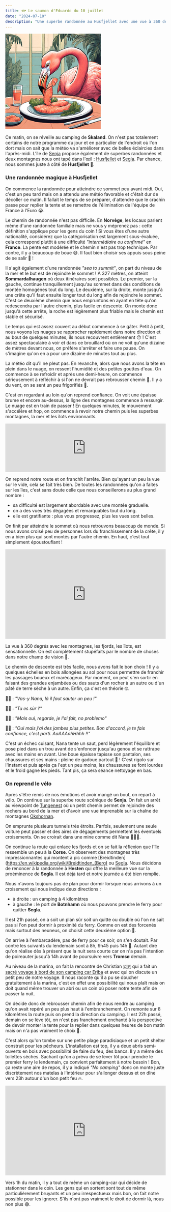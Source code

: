 ```yaml
---
title: 🐟 Le saumon d'Eduardo du 10 juillet
date: "2024-07-10"
description: "Une superbe randonnée au Husfjellet avec une vue à 360 degrés sur les merveilles de Senja !"
---
```


![Saumon d'Eduardo](../saumon_eduardo.png)

Ce matin, on se réveille au camping de **Skaland**. On n'est pas totalement certains de notre programme du jour et en particulier de l'endroit où l'on dort mais on sait que la météo va s'améliorer avec de belles éclaircies dans l'après-midi. L'île de [Senja](https://www.visitnorway.com/places-to-go/northern-norway/senja-central-troms/) propose également de superbes randonnées et deux montagnes nous ont tapé dans l'œil : [Husfjellet](https://www.outdooractive.com/mobile/en/route/hiking-route/senja/husfjellet/56036426/) et [Segla](https://www.outdooractive.com/mobile/en/route/hiking-route/senja/segla/56036372/). Par chance, nous sommes juste à côté de **Husfjellet** 🤗.

### Une randonnée magique à Husfjellet 
On commence la randonnée pour atteindre ce sommet peu avant midi. Oui, c'est un peu tard mais on a attendu une météo favorable et c'était dur de décoller ce matin. Il fallait le temps de se préparer, d'attendre que le crachin passe pour replier la tente et se remettre de l'élimination de l'équipe de France à l'Euro 😭. 

Le chemin de randonnée n'est pas difficile. En **Norvège**, les locaux parlent même d'une randonnée familiale mais ne vous y méprenez pas : cette définition s'applique pour les gens du coin ! Si vous êtes d'une autre nationalité, considérez que la catégorisation est largement sous-évaluée, cela correspond plutôt à une difficulté *"intermédiaire ou confirmé"* en **France**. La pente est modérée et le chemin n'est pas trop technique. Par contre, il y a beaucoup de boue 😅. Il faut bien choisir ses appuis sous peine de se salir 🤭 !

Il s'agit également d'une randonnée *"sea to summit"*, on part du niveau de la mer et le but est de rejoindre le sommet ! À 327 mètres, on atteint **Sommardalhaugen** où deux itinéraires sont possibles. Le premier, sur la gauche, continue tranquillement jusqu'au sommet dans des conditions de montée homogènes tout du long. Le deuxième, sur la droite, monte jusqu'à une crête qu'il faut ensuite longer tout du long afin de rejoindre le sommet. C'est ce deuxième chemin que nous empruntons en ayant en tête qu'on redescendra par l'autre chemin, plus facile en descente. On monte donc jusqu'à cette arrête, la roche est légèrement plus friable mais le chemin est stable et sécurisé.

Le temps qui est assez couvert au début commence à se gâter. Petit à petit, nous voyons les nuages se rapprocher rapidement dans notre direction et au bout de quelques minutes, ils nous recouvrent entièrement 😯 ! C'est assez spectaculaire à voir et dans ce brouillard où on ne voit qu'une dizaine de mètres devant nous, on préfère s'arrêter et faire une pause. On s'imagine qu'on en a pour une dizaine de minutes tout au plus. 

La météo dit qu'il ne pleut pas. En revanche, alors que nous avons la tête en plein dans le nuage, on ressent l'humidité et des petites gouttes d'eau. On commence à se refroidir et après une demi-heure, on commence sérieusement à réfléchir à si l'on ne devrait pas rebrousser chemin 🤔. Il y a du vent, on se sent un peu frigorifiés 🥶. 

C'est en regardant au loin qu'on reprend confiance. On voit une épaisse brume et encore au-dessus, la ligne des montagnes commence à ressurgir. Le nuage est en train de passer ! En quelques minutes, le mouvement s'accélère et hop, on commence à revoir notre chemin puis les superbes montagnes, la mer et les îlots environnants.

<div style="left: 0; width: 100%; height: 152px; position: relative;"><iframe src="https://open.spotify.com/embed/track/5p9XWUdvbUzmPCukOmwoU3?utm_source=oembed" style="top: 0; left: 0; width: 100%; height: 100%; position: absolute; border: 0;" allowfullscreen allow="clipboard-write; encrypted-media; fullscreen; picture-in-picture;"></iframe></div>

On reprend notre route et on franchit l'arrête. Bien qu'ayant un peu la vue sur le vide, cela se fait très bien. De toutes les randonnées qu'on a faites sur les îles, c'est sans doute celle que nous conseillerons au plus grand nombre :
- sa difficulté est largement abordable avec une montée graduelle.
- on a des vues très dégagées et remarquables tout du long.
- elle est gratifiante : plus vous progressez, plus les vues sont belles.

On finit par atteindre le sommet où nous retrouvons beaucoup de monde. Si nous avons croisé peu de personnes lors du franchissement de la crête, il y en a bien plus qui sont montés par l'autre chemin. En haut, c'est tout simplement époustouflant !
 
 
<div style="width: 100%; height: 0; position: relative; padding-bottom: 56%;"><iframe src="https://giphy.com/embed/TIRlx3Fzi1A7L2d5z7" style="top: 0; left: 0; width: 100%; height: 100%; position: absolute; border: 0;" allowfullscreen scrolling="no" allow="encrypted-media;" class="giphy-embed"></iframe></div>  

La vue à 360 degrés avec les montagnes, les fjords, les îlots, est sensationnelle. On est complètement stupéfaits par le nombre de choses dans notre champ de vision 🤩. 

Le chemin de descente est très facile, nous avons fait le bon choix ! Il y a quelques échelles en bois allongées au sol pour nous permettre de franchir les passages boueux et marécageux. Par moment, on peut s'en sortir en faisant des grandes enjambées ou des sauts d'un rocher à un autre ou d'un pâté de terre sèche à un autre. Enfin, ça c'est en théorie 🤓.

👨🏼 : *"Vas-y Nana, là il faut sauter un peu !"*

👩🏼 : *"Tu es sûr ?"*

👨🏼 : *"Mais oui, regarde, je l'ai fait, no problemo"* 

👩🏼 : *"Oui mais j'ai des jambes plus petites. Bon d'accord, je te fais confiance, c'est parti. AaAAAahHhhh !!"*

C'est un échec cuisant, Nana tente un saut, perd légèrement l'équilibre et pose pied dans un trou avant de s'enfoncer jusqu'au genou et se rattrape avec les mains en avant. Une boue épaisse tapisse son pantalon, ses chaussures et ses mains : pleine de gadoue partout 🤣 ! C'est rigolo sur l'instant et puis après ça l'est un peu moins, les chaussures se font lourdes et le froid gagne les pieds. Tant pis, ça sera séance nettoyage en bas.

### On reprend le vélo 

Après s'être remis de nos émotions et avoir mangé un bout, on repart à vélo. On continue sur la superbe route scénique de **Senja**. On fait un arrêt au viewpoint de [Tungenest](https://www.nasjonaleturistveger.no/en/routes/senja/tungeneset/) où un petit chemin permet de rejoindre des rochers au bord de la mer et d'avoir une vue imprenable sur la chaîne de montagnes [Okshornan](https://www.legendaryadventure.no/okshornan).

On emprunte plusieurs tunnels très étroits. Parfois, seulement une seule voiture peut passer et des aires de dégagements permettent les éventuels croisements. On se croirait dans une mine comme dit Nana 👷🏼‍♀️. 

On continue la route qui enlace les fjords et on se fait la réflexion que l'île ressemble un peu à la **Corse**. On observent des montagnes très impressionnantes qui montent à pic comme [Breidtinden](https://en.wikipedia.org/wiki/Breidtinden_(Berg) ou [Segla](https://www.tripadvisor.fr/Attraction_Review-g1800180-d15061265-Reviews-Segla-Senja_Troms_Northern_Norway.html). Nous décidons de renoncer à la randonnée à **Hesten** qui offre la meilleure vue sur la proéminence de **Segla**. Il est déjà tard et notre journée a été bien remplie.

Nous n'avons toujours pas de plan pour dormir lorsque nous arrivons à un croisement qui nous indique deux directions :
- à droite : un camping à 4 kilomètres 
- à gauche : le port de **Botnhamn** où nous pouvons prendre le ferry pour quitter **Segla**.

Il est 21h passé, on a soit un plan sûr soit un quitte ou double où l'on ne sait pas si l'on peut dormir à proximité du ferry. Comme on est des forcenés mais surtout des neuneus, on choisit cette deuxième option 🤪.

On arrive à l'embarcadère, pas de ferry pour ce soir, on s'en doutait. Par contre les suivants du lendemain sont à 8h, 9h45 puis 14h 🫨. Autant dire qu'on réalise dès à présent que la nuit sera courte car on n'a pas l'intention de poireauter jusqu'à 14h avant de poursuivre vers **Tromsø** demain.

Au niveau de la marina, on fait la rencontre de Christian 🇨🇵 qui a fait un [sacré voyage à bord de son camping car Eriba](https://christianhuteau44.wixsite.com/leuropeaveceriba) et avec qui on discute un petit peu de notre voyage. Il nous raconte qu'il a pu se doucher gratuitement à la marina, c'est en effet une possibilité qui nous plaît mais on doit quand même trouver un abri ou un coin où poser notre tente afin de passer la nuit.

On décide donc de rebrousser chemin afin de nous rendre au camping qu'on avait repéré un peu plus haut à l'embranchement. On remonte sur 8 kilomètres la route puis on prend la direction du camping. Il est 22h passé, demain on se lève tôt, on n'est pas franchement enchanté à la perspective de devoir monter la tente pour la replier dans quelques heures de bon matin mais on n'a pas vraiment le choix 🫤.

C'est alors qu'on tombe sur une petite plage paradisiaque et un petit shelter construit pour les pêcheurs. L'installation est top, il y a deux abris semi-ouverts en bois avec possibilité de faire du feu, des bancs. Il y a même des toilettes sèches. Sachant qu'on a prévu de se lever tôt pour prendre le premier ferry le lendemain, ça convient parfaitement à notre besoin ! Bon, ça reste une aire de repos, il y a indiqué *"No camping"* donc on monte juste discrètement nos matelas à l'intérieur pour s'allonger dessus et on dîne vers 23h autour d'un bon petit feu 🔥.

<div style="width: 100%; height: 0; position: relative; padding-bottom: 56%;"><iframe src="https://giphy.com/embed/UBYJ4k7FLULPq" style="top: 0; left: 0; width: 100%; height: 100%; position: absolute; border: 0;" allowfullscreen scrolling="no" allow="encrypted-media;" class="giphy-embed"></iframe></div> 

Vers 1h du matin, il y a tout de même un camping-car qui décide de stationner dans le coin. Les gens qui en sortent sont tout de même particulièrement bruyants et un peu irrespectueux mais bon, on fait notre possible pour les ignorer. S'ils n'ont pas vraiment le droit de dormir là, nous non plus 😅. 